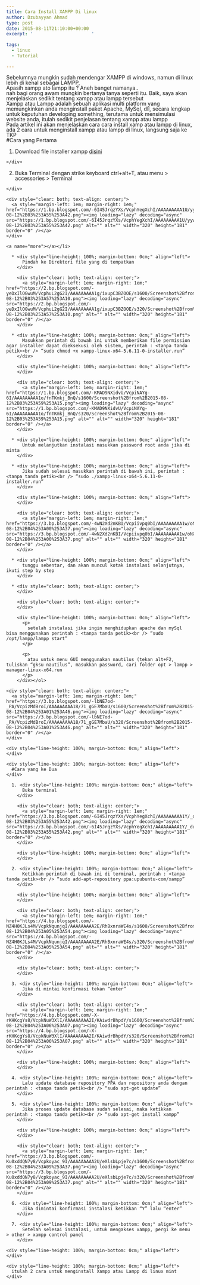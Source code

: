 ```yaml
---
title: Cara Install XAMPP Di linux
author: Dzubayyan Ahmad
type: post
date: 2015-08-11T21:10:00+00:00
excerpt: '						'

tags:
  - linux
  - Tutorial

---
```

<div style="line-height: 100%; margin-bottom: 0cm;" align="left">
  Sebelumnya mungkin sudah mendengar XAMPP di windows, namun di linux lebih di kenal sebagai LAMPP,
</div>

<div style="line-height: 100%; margin-bottom: 0cm;" align="left">
</div>

<div style="line-height: 100%; margin-bottom: 0cm;" align="left">
  Apasih xampp ato lampp itu ? Aneh banget namanya..
</div>

<div style="line-height: 100%; margin-bottom: 0cm;" align="left">
  nah bagi orang awam mungkin bertanya tanya seperti itu. Baik, saya akan menjelaskan sedikit tentang xampp atau lampp tersebut
</div>

<div style="line-height: 100%; margin-bottom: 0cm;" align="left">
</div>

<div style="line-height: 100%; margin-bottom: 0cm;" align="left">
  Xampp atau Lampp adalah sebuah aplikasi multi platform yang memungkinkan anda menginstall paket Apache, MySql, dll, secara lengkap untuk keputuhan developing something, terutama untuk mensimulasi website anda, itulah sedikit penjelasan tentang xampp atau lampp
</div>

<div style="line-height: 100%; margin-bottom: 0cm;" align="left">
</div>

<div style="line-height: 100%; margin-bottom: 0cm;" align="left">
  Pada artikel ini akan menjelaskan cara cara install xamp atau lampp di linux, ada 2 cara untuk menginstall xampp atau lampp di linux, langsung saja ke TKP
</div>

<div style="line-height: 100%; margin-bottom: 0cm;" align="left">
</div>

<div style="line-height: 100%; margin-bottom: 0cm;" align="left">
  #Cara yang Pertama
</div>

<div style="clear: both; text-align: center;">
</div>

  1. <div style="line-height: 100%; margin-bottom: 0cm;" align="left">
      Download file installer xampp <a href="https://www.apachefriends.org/download.html" target="_blank" rel="nofollow noopener noreferrer">disini</a>
    </div>

  2. <div style="line-height: 100%; margin-bottom: 0cm;" align="left">
      Buka Terminal dengan strike keyboard ctrl+alt+T, atau menu > accessories > Terminal
    </div>
    
    <div style="clear: both; text-align: center;">
      <a style="margin-left: 1em; margin-right: 1em;" href="https://1.bp.blogspot.com/-6I45JrqzYXs/VcphYegXchI/AAAAAAAAA1U/yywU_X5C5Po/s1600/Screenshot%2Bfrom%2B2015-08-12%2B03%253A55%253A42.png"><img loading="lazy" decoding="async" src="https://1.bp.blogspot.com/-6I45JrqzYXs/VcphYegXchI/AAAAAAAAA1U/yywU_X5C5Po/s320/Screenshot%2Bfrom%2B2015-08-12%2B03%253A55%253A42.png" alt="" alt="" width="320" height="181" border="0" /></a>
    </div>
    
    <a name="more"></a></li> 
    
      * <div style="line-height: 100%; margin-bottom: 0cm;" align="left">
          Pindah ke Direktori file yang di tempatkan
        </div>
        
        <div style="clear: both; text-align: center;">
          <a style="margin-left: 1em; margin-right: 1em;" href="https://2.bp.blogspot.com/-yeDxIlOGwuM/VcphuL2gG2I/AAAAAAAAA1g/ixupC3BZOOE/s1600/Screenshot%2Bfrom%2B2015-08-12%2B03%253A57%253A10.png"><img loading="lazy" decoding="async" src="https://2.bp.blogspot.com/-yeDxIlOGwuM/VcphuL2gG2I/AAAAAAAAA1g/ixupC3BZOOE/s320/Screenshot%2Bfrom%2B2015-08-12%2B03%253A57%253A10.png" alt="" alt="" width="320" height="181" border="0" /></a>
        </div>
    
      * <div style="line-height: 100%; margin-bottom: 0cm;" align="left">
          Masukkan perintah di bawah ini untuk memberikan file permission agar installer dapat dieksekusi oleh sistem, perintah : <tanpa tanda petik><br /> “sudo chmod +x xampp-linux-x64-5.6.11-0-installer.run”
        </div>
        
        <div style="line-height: 100%; margin-bottom: 0cm;" align="left">
        </div>
        
        <div style="clear: both; text-align: center;">
          <a style="margin-left: 1em; margin-right: 1em;" href="https://1.bp.blogspot.com/-KMAD9NXidvU/VcpiNAYg-6I/AAAAAAAAA1o/fnTKmkj_BnQ/s1600/Screenshot%2Bfrom%2B2015-08-12%2B03%253A59%253A15.png"><img loading="lazy" decoding="async" src="https://1.bp.blogspot.com/-KMAD9NXidvU/VcpiNAYg-6I/AAAAAAAAA1o/fnTKmkj_BnQ/s320/Screenshot%2Bfrom%2B2015-08-12%2B03%253A59%253A15.png" alt="" alt="" width="320" height="181" border="0" /></a>
        </div>
    
      * <div style="line-height: 100%; margin-bottom: 0cm;" align="left">
          Untuk melanjutkan instalasi masukkan password root anda jika di minta
        </div>
    
      * <div style="line-height: 100%; margin-bottom: 0cm;" align="left">
          Jika sudah selesai masukkan perintah di bawah ini, perintah : <tanpa tanda petik><br /> “sudo ./xampp-linux-x64-5.6.11-0-installer.run”
        </div>
        
        <div style="line-height: 100%; margin-bottom: 0cm;" align="left">
        </div>
        
        <div style="clear: both; text-align: center;">
          <a style="margin-left: 1em; margin-right: 1em;" href="https://3.bp.blogspot.com/-4wN2Xd2nKBI/Vcpiivpq0bI/AAAAAAAAA1w/oNXXyD5C0VE/s1600/Screenshot%2Bfrom%2B2015-08-12%2B04%253A00%253A37.png"><img loading="lazy" decoding="async" src="https://3.bp.blogspot.com/-4wN2Xd2nKBI/Vcpiivpq0bI/AAAAAAAAA1w/oNXXyD5C0VE/s320/Screenshot%2Bfrom%2B2015-08-12%2B04%253A00%253A37.png" alt="" alt="" width="320" height="181" border="0" /></a>
        </div>
    
      * <div style="line-height: 100%; margin-bottom: 0cm;" align="left">
          tunggu sebentar, dan akan muncul kotak instalasi selanjutnya, ikuti step by step
        </div>
    
      * <div style="clear: both; text-align: center;">
        </div>
        
        <div style="clear: both; text-align: center;">
        </div>
        
        <div style="line-height: 100%; margin-bottom: 0cm;" align="left">
          <p>
            setelah instalasi jika ingin menghidupkan apache dan mySql bisa menggunakan perintah : <tanpa tanda petik><br /> “sudo /opt/lampp/lampp start”
          </p>
          
          <p>
            atau untuk menu GUI menggunakan nautilus (tekan alt+F2, tuliskan “gksu nautilus”, masukkan password, cari folder opt > lampp > manager-linux-x64.run
          </p>
        </div></ol> 
    
    <div style="clear: both; text-align: center;">
      <a style="margin-left: 1em; margin-right: 1em;" href="https://3.bp.blogspot.com/-lbNE7od-_PA/VcpizMdBroI/AAAAAAAAA18/71_gGE7MbaU/s1600/Screenshot%2Bfrom%2B2015-08-12%2B04%253A01%253A46.png"><img loading="lazy" decoding="async" src="https://3.bp.blogspot.com/-lbNE7od-_PA/VcpizMdBroI/AAAAAAAAA18/71_gGE7MbaU/s320/Screenshot%2Bfrom%2B2015-08-12%2B04%253A01%253A46.png" alt="" alt="" width="320" height="181" border="0" /></a>
    </div>
    
    <div style="line-height: 100%; margin-bottom: 0cm;" align="left">
    </div>
    
    <div style="line-height: 100%; margin-bottom: 0cm;" align="left">
      #Cara yang ke Dua
    </div>
    
      1. <div style="line-height: 100%; margin-bottom: 0cm;" align="left">
          Buka terminal
        </div>
        
        <div style="clear: both; text-align: center;">
          <a style="margin-left: 1em; margin-right: 1em;" href="https://3.bp.blogspot.com/-6I45JrqzYXs/VcphYegXchI/AAAAAAAAA1Y/_dur34Hyto4/s1600/Screenshot%2Bfrom%2B2015-08-12%2B03%253A55%253A42.png"><img loading="lazy" decoding="async" src="https://3.bp.blogspot.com/-6I45JrqzYXs/VcphYegXchI/AAAAAAAAA1Y/_dur34Hyto4/s320/Screenshot%2Bfrom%2B2015-08-12%2B03%253A55%253A42.png" alt="" alt="" width="320" height="181" border="0" /></a>
        </div>
        
        <div style="line-height: 100%; margin-bottom: 0cm;" align="left">
        </div>
    
      2. <div style="line-height: 100%; margin-bottom: 0cm;" align="left">
          Ketikkan perintah di bawah ini di terminal, perintah : <tanpa tanda petik><br /> “sudo add-apt-repository ppa:upubuntu-com/xampp”
        </div>
        
        <div style="line-height: 100%; margin-bottom: 0cm;" align="left">
        </div>
        
        <div style="clear: both; text-align: center;">
          <a style="margin-left: 1em; margin-right: 1em;" href="https://4.bp.blogspot.com/-NZ4H0KJLs4M/VcpkNqunjqI/AAAAAAAAA2E/RhBxnraWE4s/s1600/Screenshot%2Bfrom%2B2015-08-12%2B04%253A05%253A54.png"><img loading="lazy" decoding="async" src="https://4.bp.blogspot.com/-NZ4H0KJLs4M/VcpkNqunjqI/AAAAAAAAA2E/RhBxnraWE4s/s320/Screenshot%2Bfrom%2B2015-08-12%2B04%253A05%253A54.png" alt="" alt="" width="320" height="181" border="0" /></a>
        </div>
        
        <div style="clear: both; text-align: center;">
        </div>
    
      3. <div style="line-height: 100%; margin-bottom: 0cm;" align="left">
          Jika di mintai konfirmasi tekan “enter”
        </div>
        
        <div style="clear: both; text-align: center;">
          <a style="margin-left: 1em; margin-right: 1em;" href="https://4.bp.blogspot.com/-X-rKHKcgYs8/VcpkNuW3XlI/AAAAAAAAA2I/KAiwdrBhpdY/s1600/Screenshot%2Bfrom%2B2015-08-12%2B04%253A06%253A07.png"><img loading="lazy" decoding="async" src="https://4.bp.blogspot.com/-X-rKHKcgYs8/VcpkNuW3XlI/AAAAAAAAA2I/KAiwdrBhpdY/s320/Screenshot%2Bfrom%2B2015-08-12%2B04%253A06%253A07.png" alt="" alt="" width="320" height="181" border="0" /></a>
        </div>
        
        <div style="line-height: 100%; margin-bottom: 0cm;" align="left">
        </div>
    
      4. <div style="line-height: 100%; margin-bottom: 0cm;" align="left">
          Lalu update database repository PPA dan repository anda dengan perintah : <tanpa tanda petik><br /> “sudo apt-get update”
        </div>
    
      5. <div style="line-height: 100%; margin-bottom: 0cm;" align="left">
          Jika proses update database sudah selesai, maka ketikkan perintah : <tanpa tanda petik><br /> “sudo apt-get install xampp”
        </div>
        
        <div style="line-height: 100%; margin-bottom: 0cm;" align="left">
        </div>
        
        <div style="clear: both; text-align: center;">
          <a style="margin-left: 1em; margin-right: 1em;" href="https://3.bp.blogspot.com/-Ku0xddQN7y8/Vcpkoyac_9I/AAAAAAAAA2U/eXlsbLpje7c/s1600/Screenshot%2Bfrom%2B2015-08-12%2B04%253A09%253A37.png"><img loading="lazy" decoding="async" src="https://3.bp.blogspot.com/-Ku0xddQN7y8/Vcpkoyac_9I/AAAAAAAAA2U/eXlsbLpje7c/s320/Screenshot%2Bfrom%2B2015-08-12%2B04%253A09%253A37.png" alt="" alt="" width="320" height="181" border="0" /></a>
        </div>
    
      6. <div style="line-height: 100%; margin-bottom: 0cm;" align="left">
          Jika dimintai konfirmasi instalasi ketikkan “Y” lalu “enter”
        </div>
    
      7. <div style="line-height: 100%; margin-bottom: 0cm;" align="left">
          Setelah selesai instalasi, untuk mengakses xampp, pergi ke menu > other > xampp control panel
        </div>
    
    <div style="line-height: 100%; margin-bottom: 0cm;" align="left">
    </div>
    
    <div style="line-height: 100%; margin-bottom: 0cm;" align="left">
      itulah 2 cara untuk menginstall Xampp atau Lampp di linux mint
    </div>